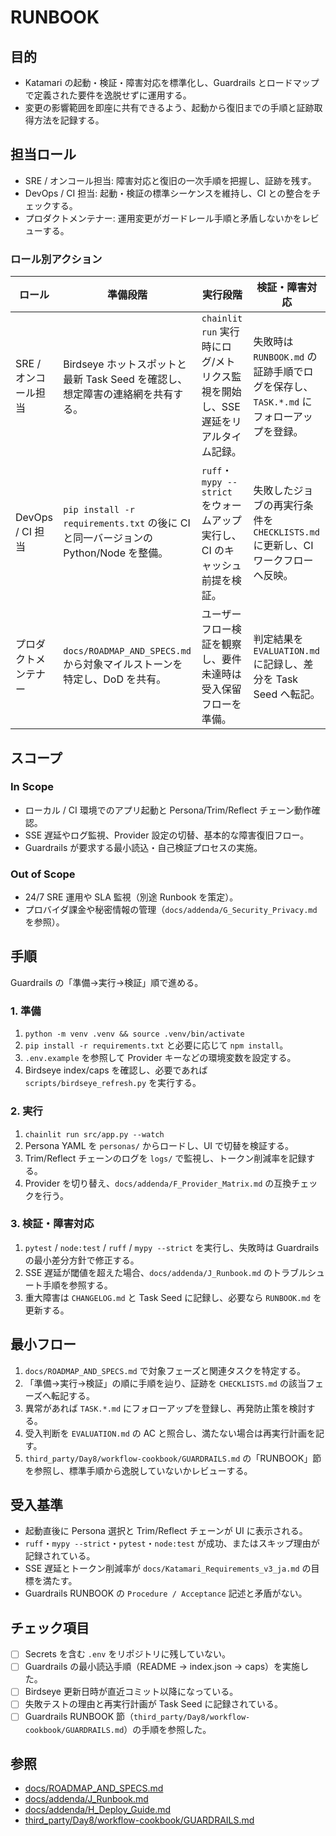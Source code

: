 # RUNBOOK

## 目的
- Katamari の起動・検証・障害対応を標準化し、Guardrails とロードマップで定義された要件を逸脱せずに運用する。
- 変更の影響範囲を即座に共有できるよう、起動から復旧までの手順と証跡取得方法を記録する。

## 担当ロール
- SRE / オンコール担当: 障害対応と復旧の一次手順を把握し、証跡を残す。
- DevOps / CI 担当: 起動・検証の標準シーケンスを維持し、CI との整合をチェックする。
- プロダクトメンテナー: 運用変更がガードレール手順と矛盾しないかをレビューする。

### ロール別アクション
| ロール | 準備段階 | 実行段階 | 検証・障害対応 |
| --- | --- | --- | --- |
| SRE / オンコール担当 | Birdseye ホットスポットと最新 Task Seed を確認し、想定障害の連絡網を共有する。 | `chainlit run` 実行時にログ/メトリクス監視を開始し、SSE 遅延をリアルタイム記録。 | 失敗時は `RUNBOOK.md` の証跡手順でログを保存し、`TASK.*.md` にフォローアップを登録。 |
| DevOps / CI 担当 | `pip install -r requirements.txt` の後に CI と同一バージョンの Python/Node を整備。 | `ruff`・`mypy --strict` をウォームアップ実行し、CI のキャッシュ前提を検証。 | 失敗したジョブの再実行条件を `CHECKLISTS.md` に更新し、CI ワークフローへ反映。 |
| プロダクトメンテナー | `docs/ROADMAP_AND_SPECS.md` から対象マイルストーンを特定し、DoD を共有。 | ユーザーフロー検証を観察し、要件未達時は受入保留フローを準備。 | 判定結果を `EVALUATION.md` に記録し、差分を Task Seed へ転記。 |

## スコープ
### In Scope
- ローカル / CI 環境でのアプリ起動と Persona/Trim/Reflect チェーン動作確認。
- SSE 遅延やログ監視、Provider 設定の切替、基本的な障害復旧フロー。
- Guardrails が要求する最小読込・自己検証プロセスの実施。

### Out of Scope
- 24/7 SRE 運用や SLA 監視（別途 Runbook を策定）。
- プロバイダ課金や秘密情報の管理（`docs/addenda/G_Security_Privacy.md` を参照）。

## 手順
Guardrails の「準備→実行→検証」順で進める。

### 1. 準備
1. `python -m venv .venv && source .venv/bin/activate`
2. `pip install -r requirements.txt` と必要に応じて `npm install`。
3. `.env.example` を参照して Provider キーなどの環境変数を設定する。
4. Birdseye index/caps を確認し、必要であれば `scripts/birdseye_refresh.py` を実行する。

### 2. 実行
1. `chainlit run src/app.py --watch`
2. Persona YAML を `personas/` からロードし、UI で切替を検証する。
3. Trim/Reflect チェーンのログを `logs/` で監視し、トークン削減率を記録する。
4. Provider を切り替え、`docs/addenda/F_Provider_Matrix.md` の互換チェックを行う。

### 3. 検証・障害対応
1. `pytest` / `node:test` / `ruff` / `mypy --strict` を実行し、失敗時は Guardrails の最小差分方針で修正する。
2. SSE 遅延が閾値を超えた場合、`docs/addenda/J_Runbook.md` のトラブルシュート手順を参照する。
3. 重大障害は `CHANGELOG.md` と Task Seed に記録し、必要なら `RUNBOOK.md` を更新する。

## 最小フロー
1. `docs/ROADMAP_AND_SPECS.md` で対象フェーズと関連タスクを特定する。
2. 「準備→実行→検証」の順に手順を辿り、証跡を `CHECKLISTS.md` の該当フェーズへ転記する。
3. 異常があれば `TASK.*.md` にフォローアップを登録し、再発防止策を検討する。
4. 受入判断を `EVALUATION.md` の AC と照合し、満たない場合は再実行計画を記す。
5. `third_party/Day8/workflow-cookbook/GUARDRAILS.md` の「RUNBOOK」節を参照し、標準手順から逸脱していないかレビューする。

## 受入基準
- 起動直後に Persona 選択と Trim/Reflect チェーンが UI に表示される。
- `ruff`・`mypy --strict`・`pytest`・`node:test` が成功、またはスキップ理由が記録されている。
- SSE 遅延とトークン削減率が `docs/Katamari_Requirements_v3_ja.md` の目標を満たす。
- Guardrails RUNBOOK の `Procedure / Acceptance` 記述と矛盾がない。

## チェック項目
- [ ] Secrets を含む `.env` をリポジトリに残していない。
- [ ] Guardrails の最小読込手順（README → index.json → caps）を実施した。
- [ ] Birdseye 更新日時が直近コミット以降になっている。
- [ ] 失敗テストの理由と再実行計画が Task Seed に記録されている。
- [ ] Guardrails RUNBOOK 節（`third_party/Day8/workflow-cookbook/GUARDRAILS.md`）の手順を参照した。

## 参照
- [docs/ROADMAP_AND_SPECS.md](docs/ROADMAP_AND_SPECS.md)
- [docs/addenda/J_Runbook.md](docs/addenda/J_Runbook.md)
- [docs/addenda/H_Deploy_Guide.md](docs/addenda/H_Deploy_Guide.md)
- [third_party/Day8/workflow-cookbook/GUARDRAILS.md](third_party/Day8/workflow-cookbook/GUARDRAILS.md)
